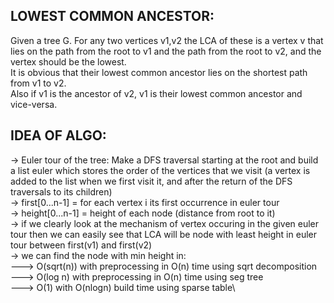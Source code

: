 **LOWEST COMMON ANCESTOR:**
---

Given a tree G.
For any two vertices v1,v2 the LCA of these is a vertex v that lies on the path from the root to v1 and the path from the root to v2, and the vertex should be the lowest.\
It is obvious that their lowest common ancestor lies on the shortest path from v1 to v2. \
Also if v1 is the ancestor of v2, v1 is their lowest common ancestor and vice-versa.

**IDEA OF ALGO:**
---

-> Euler tour of the tree: Make a DFS traversal starting at the root and build a list euler which stores the order of the vertices that we visit (a vertex is added to the list when we first visit it, and after the return of the DFS traversals to its children)\
-> first[0...n-1] = for each vertex i its first occurrence in euler tour\
-> height[0...n-1] = height of each node (distance from root to it) \
-> if we clearly look at the mechanism of vertex occuring in the given euler tour then we can easily see that LCA will be node with least height in euler tour between first(v1) and first(v2)\
-> we can find the node with min height in:\
---> O(sqrt(n)) with preprocessing in O(n) time using sqrt decomposition\
---> O(log n) with preprocessing in O(n) time using seg tree\
---> O(1) with O(nlogn) build time using sparse table\

